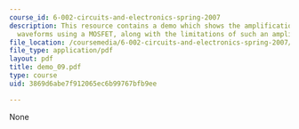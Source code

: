 ```yaml
---
course_id: 6-002-circuits-and-electronics-spring-2007
description: This resource contains a demo which shows the amplification of small
  waveforms using a MOSFET, along with the limitations of such an amplifier.
file_location: /coursemedia/6-002-circuits-and-electronics-spring-2007/3869d6abe7f912065ec6b99767bfb9ee_demo_09.pdf
file_type: application/pdf
layout: pdf
title: demo_09.pdf
type: course
uid: 3869d6abe7f912065ec6b99767bfb9ee

---
```

None